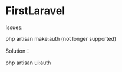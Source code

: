 # FirstLaravel






Issues:

php artisan make:auth  (not longer supported)

Solution：

php artisan ui:auth
